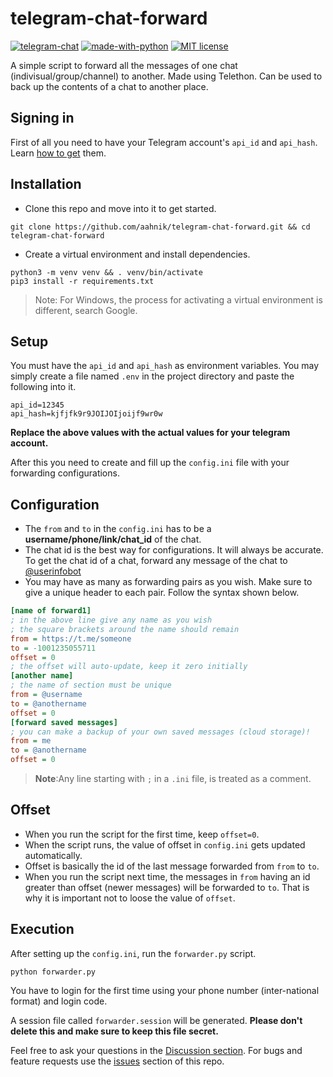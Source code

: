 # telegram-chat-forward

[![telegram-chat](https://img.shields.io/badge/chat-@aahnikdaw-blue?logo=telegram)](https://telegram.me/aahnikdaw)
[![made-with-python](https://img.shields.io/badge/Made%20with-Python-1f425f.svg)](https://www.python.org/)
[![MIT license](https://img.shields.io/pypi/l/ansicolortags.svg)](https://aahnik.github.io/)

A simple script to forward all the messages of one chat (indivisual/group/channel) to another. Made using Telethon. Can be used to back up the contents of a chat to another place.

## Signing in

First of all you need to have your Telegram account's `api_id` and `api_hash`.
Learn [how to get](https://docs.telethon.dev/en/latest/basic/signing-in.html) them.

## Installation

- Clone this repo and move into it to get started.

```shell
git clone https://github.com/aahnik/telegram-chat-forward.git && cd telegram-chat-forward
```

- Create a virtual environment and install dependencies.

```shell
python3 -m venv venv && . venv/bin/activate
pip3 install -r requirements.txt
```

> Note: For Windows, the process for activating a virtual environment is different, search Google.

## Setup

You must have the `api_id` and `api_hash` as environment variables.
You may simply create a file named `.env` in the project directory and paste the following into it.

```shell
api_id=12345
api_hash=kjfjfk9r9JOIJOIjoijf9wr0w
```

**Replace the above values with the actual values for your telegram account.**

After this you need to create and fill up the `config.ini` file with your forwarding configurations.

## Configuration

- The `from` and `to` in the `config.ini` has to be a **username/phone/link/chat_id** of the chat.
- The chat id is the best way for configurations. It will always be accurate. To get the chat id of a chat, forward any message of the chat to [@userinfobot](https://telegram.me/userinfobot)
- You may have as many as forwarding pairs as you wish. Make sure to give a unique header to each pair. Follow the syntax shown below.

```ini
[name of forward1]
; in the above line give any name as you wish
; the square brackets around the name should remain
from = https://t.me/someone
to = -1001235055711
offset = 0
; the offset will auto-update, keep it zero initially
[another name]
; the name of section must be unique
from = @username
to = @anothername
offset = 0
[forward saved messages]
; you can make a backup of your own saved messages (cloud storage)!
from = me
to = @anothername
offset = 0
```

> **Note**:Any line starting with `;` in a `.ini` file, is treated as a comment.

## Offset

- When you run the script for the first time, keep `offset=0`.
- When the script runs, the value of offset in `config.ini` gets updated automatically.
- Offset is basically the id of the last message forwarded from `from` to `to`.
- When you run the script next time, the messages in `from` having an id greater than offset (newer messages) will be forwarded to  `to`. That is why it is important not to loose the value of `offset`.

## Execution

After setting up the `config.ini`, run the `forwarder.py` script.

```shell
python forwarder.py
```

You have to login for the first time using your phone number (inter-national format) and login code.

A session file called `forwarder.session` will be generated. **Please don't delete this and make sure to keep this file secret.**

Feel free to ask your questions in the [Discussion section](https://github.com/aahnik/telegram-chat-forward/discussions). For bugs and feature requests use the [issues](https://github.com/aahnik/telegram-chat-forward/issues/new) section of this repo.


